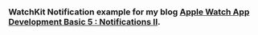 ### WatchKit Notification example for my blog [Apple Watch App Development Basic 5 : Notifications II](http://develop.watch/apple-watch-app-development-basic-5-notifications-ii/).